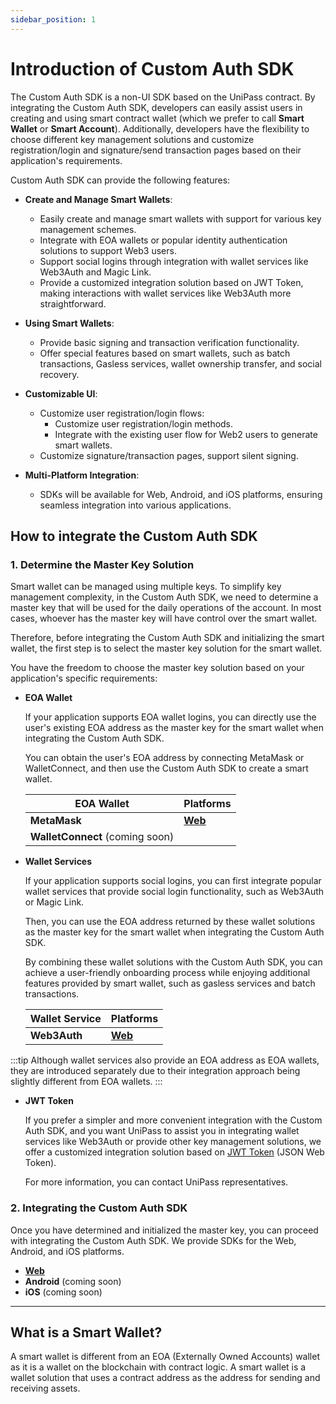 ```yaml
---
sidebar_position: 1
---
```


# Introduction of Custom Auth SDK

The Custom Auth SDK is a non-UI SDK based on the UniPass contract. By integrating the Custom Auth SDK, developers can easily assist users in creating and using smart contract wallet (which we prefer to call **Smart Wallet** or **Smart Account**). Additionally, developers have the flexibility to choose different key management solutions and customize registration/login and signature/send transaction pages based on their application's requirements.

Custom Auth SDK can provide the following features:

* **Create and Manage Smart Wallets**:
    - Easily create and manage smart wallets with support for various key management schemes.
    - Integrate with EOA wallets or popular identity authentication solutions to support Web3 users.
    - Support social logins through integration with wallet services like Web3Auth and Magic Link.
    - Provide a customized integration solution based on JWT Token, making interactions with wallet services like Web3Auth more straightforward.

* **Using Smart Wallets**:
    - Provide basic signing and transaction verification functionality.
    - Offer special features based on smart wallets, such as batch transactions, Gasless services, wallet ownership transfer, and social recovery.

* **Customizable UI**:
    - Customize user registration/login flows:
        - Customize user registration/login methods.
        - Integrate with the existing user flow for Web2 users to generate smart wallets.
    - Customize signature/transaction pages, support silent signing.

* **Multi-Platform Integration**:
    - SDKs will be available for Web, Android, and iOS platforms, ensuring seamless integration into various applications.

## How to integrate the Custom Auth SDK

### 1. Determine the Master Key Solution

Smart wallet can be managed using multiple keys. To simplify key management complexity, in the Custom Auth SDK, we need to determine a master key that will be used for the daily operations of the account. In most cases, whoever has the master key will have control over the smart wallet.

Therefore, before integrating the Custom Auth SDK and initializing the smart wallet, the first step is to select the master key solution for the smart wallet.

You have the freedom to choose the master key solution based on your application's specific requirements:

* **EOA Wallet**

    If your application supports EOA wallet logins, you can directly use the user's existing EOA address as the master key for the smart wallet when integrating the Custom Auth SDK.

    You can obtain the user's EOA address by connecting MetaMask or WalletConnect, and then use the Custom Auth SDK to create a smart wallet.

    |**EOA Wallet**|**Platforms**|
    |--|--|
    |**MetaMask**|[**Web**](./web-sdk/init-master-key/01-eoa.md/#init-master-key-from-metamask)|
    |**WalletConnect** (coming soon)||

* **Wallet Services**

    If your application supports social logins, you can first integrate popular wallet services that provide social login functionality, such as Web3Auth or Magic Link.
    
    Then, you can use the EOA address returned by these wallet solutions as the master key for the smart wallet when integrating the Custom Auth SDK.

    By combining these wallet solutions with the Custom Auth SDK, you can achieve a user-friendly onboarding process while enjoying additional features provided by smart wallet, such as gasless services and batch transactions.

    |**Wallet Service**|**Platforms**|
    |--|--|
    |**Web3Auth**|[**Web**](./web-sdk/init-master-key/02-waas.md/#init-master-key-from-web3auth)|
    
:::tip
Although wallet services also provide an EOA address as EOA wallets, they are introduced separately due to their integration approach being slightly different from EOA wallets.
:::

* **JWT Token**

    If you prefer a simpler and more convenient integration with the Custom Auth SDK, and you want UniPass to assist you in integrating wallet services like Web3Auth or provide other key management solutions, we offer a customized integration solution based on [JWT Token](https://jwt.io/) (JSON Web Token).

    For more information, you can contact UniPass representatives.

### 2. Integrating the Custom Auth SDK

Once you have determined and initialized the master key, you can proceed with integrating the Custom Auth SDK. We provide SDKs for the Web, Android, and iOS platforms.

* [**Web**](./web-sdk/01-quick-start.md)
* **Android** (coming soon)
* **iOS** (coming soon)

---

## What is a Smart Wallet?

A smart wallet is different from an EOA (Externally Owned Accounts) wallet as it is a wallet on the blockchain with contract logic. A smart wallet is a wallet solution that uses a contract address as the address for sending and receiving assets.